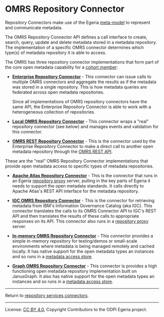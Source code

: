 <!-- SPDX-License-Identifier: CC-BY-4.0 -->
<!-- Copyright Contributors to the ODPi Egeria project. -->

# OMRS Repository Connector

Repository Connectors make use of the Egeria [meta-model](../../metadata-meta-model.md) to represent and communicate metadata.

The OMRS Repository Connector API defines a call
interface to create, search, query, update and
delete metadata stored in a metadata repository.
The implementation of a specific OMRS connector
determines which type(s) of metadata repository it is able to access.

The OMRS has three repository connector implementations that form part of the
core open metadata capability for a [cohort member](https://egeria-project.org/concepts/cohort-member):

* **[Enterprise Repository Connector](../enterprise-repository-connector.md)** -
	This connector can issue calls to multiple OMRS connectors and aggregate the
results as if the metadata was stored in a single repository.
This is how metadata queries are federated across open metadata repositories.  

	Since all implementations of OMRS repository connectors have the same API,
the Enterprise Repository Connector is able to work with
a heterogeneous collection of repositories.

* **[Local OMRS Repository Connector](../local-repository-connector.md)** - 
This connector wraps a "real" repository connector (see below) and manages
events and validation for this connector.

* **[OMRS REST Repository Connector](../../../../adapters/open-connectors/repository-services-connectors/open-metadata-collection-store-connectors/omrs-rest-repository-connector)** -
	This is the connector used by the Enterprise Repository Connector to make
a direct call to another open metadata repository through
the [OMRS REST API](../omrs-rest-services.md). 

These are the "real" OMRS Repository Connector implementations that provide open metadata access
to specific types of metadata repositories.

* **[Apache Atlas Repository Connector](https://github.com/odpi/egeria-connector-hadoop-ecosystem)** -
This is the connector that runs in an Egeria [repository proxy](https://egeria-project.org/concepts/repository-proxy) server, pulling in the key parts of
Egeria it needs to support the open metadata standards.
It calls directly to Apache Atlas's REST API interface for the metadata repository.

* **[IGC OMRS Repository Connector](https://github.com/odpi/egeria-connector-ibm-information-server)** -
This is the connector for retrieving metadata from IBM's Information Governance Catalog (aka IGC).
This connector translates the calls to its OMRS Connector API to IGC's REST API and
then translates the results of these calls to appropriate responses on its API.
This connector also runs in a [repository proxy](https://egeria-project.org/concepts/repository-proxy) server.

* **[In-memory OMRS Repository Connector](../../../../adapters/open-connectors/repository-services-connectors/open-metadata-collection-store-connectors/inmemory-repository-connector)** -
This connector provides a simple in-memory repository for testing/demos or
small-scale environments where metadata is being managed remotely and cached locally.
It has native support for the open metadata types an instances
and so runs in a [metadata access store](https://egeria-project.org/concepts/metadata-access-store).

* **[Graph OMRS Repository Connector](../../../../adapters/open-connectors/repository-services-connectors/open-metadata-collection-store-connectors/graph-repository-connector)** -
This connector is provides a high functioning open metadata repository implementation
built on JanusGraph.
It also has native support for the open metadata types an instances
and so runs in a [metadata access store](https://egeria-project.org/concepts/metadata-access-store).


----
Return to [repository services connectors](.).


----
License: [CC BY 4.0](https://creativecommons.org/licenses/by/4.0/),
Copyright Contributors to the ODPi Egeria project.

